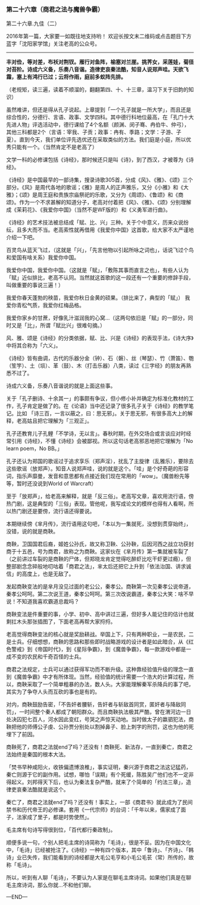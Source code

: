 ### 第二十六章（商君之法与魔兽争霸）

第二十六章.九佳（二）

2016年第一篇，大家要一如既往地支持哟！
欢迎长按文末二维码或点击题目下方蓝字「沈阳家学馆」关注老高的公众号。

---

**丰对俭，等对差，布袄对荆钗。雁行对鱼阵，榆塞对兰崖。挑荠女，采莲娃，菊径对苔阶。诗成六义备，乐奏八音谐。造律吏哀秦法酷，知音人说郑声哇。天欲飞霜，塞上有鸿行已过；云将作雨，庭前多蚁阵先排。**

（老规矩，读三遍，读着不顺溜的，翻翻第四、十、十三章，温习下关于旧韵的知识）

虽然难讲，但还是得从孔子说起。上章提到「一个孔子就是一所大学」，而且还是综合性的，分德行、言语、政事、文学四科。其中德行科地位最高，在「孔门十大先进人物」评选活动中，德行课给了4个名额（颜渊、闵子骞、冉伯牛、仲弓），其他三科都是2个（言语：宰我、子贡；政事：冉有、季路；文学：子游、子夏）。直到今天，我们单位评先选优还在采取类似的方法。我们庭是小庭，所以优秀只能有一个。（当然肯定不是老高了）

文学一科的必修课包括《诗经》，那时候还只是叫《诗》，到了西汉，才被尊为《诗经》。

《诗经》是中国最早的一部诗集，搜录诗歌305首，分成《风》、《雅》、《颂》三个部分。《风》是周代各地的歌谣；《雅》是周人的正声雅乐，又分《小雅》和《大雅》；《颂》是周王庭和贵族宗庙祭祀的乐歌，又分为《周颂》、《鲁颂》和《商颂》。作为一个不求甚解的知道分子，老高对付着把《风》、《雅》、《颂》分别理解成《茉莉花》、《我爱你中国》（当然不是WF版的）和《义勇军进行曲》。

《诗经》的艺术技法被总结成「赋、比、兴」三种。关于个中意义，历来众说纷纭，且多大而不当。老高索性就再借用《我爱你中国》这首歌，给大家不太严谨地介绍一下吧。

百灵鸟从蓝天飞过，（这就是「兴」，「先言他物以引起所咏之词也」，话说飞过个鸟和爱国有啥关系）我爱你中国。

我爱你中国，我爱你中国。（这就是「赋」，「敷陈其事而直言之也」，有些人认为「赋」近似排比，老高不认同。当然就这首歌的这一段还有一个重要的修辞手段，叫做重要的事说三遍！）

我爱你春天蓬勃的秧苗，我爱你秋日金黄的硕果。（排比来了，典型的「赋」）
我爱你青松气质，我爱你红梅品格。

我爱你家乡的甘蔗，好像乳汁滋润我的心窝…（这两句依旧是「赋」的一部分，同时又是「比」，所谓「赋比兴」很难句摘。）

风、雅、颂是《诗经》的分类依据，赋、比、兴是《诗经》的表现手法，《诗大序》中将其合称为「六义」。

《诗经》皆有曲调，古代的乐器分金（钟）、石（磐）、丝（琴瑟）、竹（萧笛）、匏（笙竽）、土（埙）、革（鼓）、木（打击乐器）八类，读过《三字经》的朋友再熟悉不过了。

诗成六义备，乐奏八音谐说的就是上面这些事。

关于「孔子删诗、十余其一」的事颇有争议，但小修小补并确定为标准化教材的工作，孔子肯定是做了的。在《论语》当中还记录了很多孔子关于《诗经》的教学笔记。比如 「诗三百，一言以蔽之，曰：思无邪」。关于思无邪，有很多高大上的解释，老高姑且把它理解为「三观正」。

孔子还教育儿子孔鲤「不学诗，无以言」。春秋时期，在外交场合或言谈应对时经常引用《诗经》，不懂《诗经》会被鄙视。所以这句话老高邪恶地把它理解为「No learn poem，No BB。」

孔子还认为郑国的歌谣过于追求享乐（郑声淫），扰乱了主旋律（乱雅乐），要除去这些歌谣（放郑声）。知音人说郑声哇，说的就是这个。「哇」是个好奇葩的形容词，指乐声靡曼，发音和意思都有点接近我们现在常用的「wow」。（魔兽粉先等等，暂时还没说到World of Warcraft）

至于「放郑声」，给老高来解释，就是「反三俗」。老高写文章，喜欢用流行语，傍热门剧，这是典型的「三俗」表现。管他呢，我写成论文的模样也得有人看啊，所以热门剧还是要傍，流行语还得要说。

本期继续傍《芈月传》，流行语用这句吧，「本以为一集就死，没想到贯穿始终」，没错，说的就是商鞅。

商鞅，卫国国君后裔，姬姓公孙氏，故又称卫鞅、公孙鞅，后因河西之战立功获封商于十五邑，号为商君，故称之为商鞅。这家伙在《芈月传》第一集就被车裂了（之前讲过车裂的是商鞅的尸体，但郑晓龙肯定觉得吃醉虾比吃干虾更过瘾），但整部剧念念碎般地叨咕着「商君之法」，芈太后还把它上升到「依法治国、讲求诚信」的高度上，也是无敌了。

发起商鞅变法的是芈月没见过面的老公公，秦孝公。商鞅第一次见秦孝公说帝道，秦孝公呵呵。第二次说王道，秦孝公呵呵。第三次改说霸道，秦孝公大笑：啥不早说！不知道我喜欢霸道总裁吗？

商鞅变法是件重要的事，小学、初中、高中讲过三遍，但好多人能记住的估计也就剩扛木头那张插图了，下面老高再帮大家捋捋。

老高觉得商鞅变法的核心就是奖励耕战。举国上下，只有两种职业，一是农民，二是士兵。仔细想想，商鞅的思路和那些即时战略游戏的设计者是如此暗合，从《红色警戒》到《帝国时代》，到《星际争霸》，到《魔兽争霸》，每一款游戏中都是一成不变的农民和千奇百怪的士兵。

商君之法规定，士兵可以通过获得军功而不断升级。这种靠经验值升级的理念一直到《魔兽争霸》中才有所体现。当然，经验值的统计需要一个浩大的计算过程，所以，商鞅采取了一个简单粗暴的办法，数人头。大家能理解秦军杀降兵的事了吧，其实为了争夺人头而互砍的事也是有的。

对内，商鞅鼓励告密，「不告奸者腰斩，告奸者与斩敌首同赏，匿奸者与降敌同罚」，一时间整个秦人都成了朝阳群众。而且商鞅执法极其严酷，曾在渭河边一日处决囚犯七百人，河水因此变红，号哭之声惊天动地。当时做太子的嬴驷犯法，商鞅把他的师傅公子虔、公孙贾分别处以割掉鼻子、脸上刺字的刑罚，这也为他的死埋下了前因。

商鞅死了，商君之法就end了吗？还没有！商鞅死、新法存，一直到秦亡，商君之法始终是秦国的根本大法。

「焚书早种咸阳火，收铁偏遗博浪椎」，事实证明，秦兴源于商君之法这记猛药，秦亡则源于它的副作用。试想，哪怕「误期」有个死缓，陈胜吴广他们也不一定非得起义。刘邦得天下后，也认为秦法复杂严酷，就来了个简单的「约法三章」，造律吏哀秦法酷就是说这个。

秦亡了，商君之法就end了吗？还没有！事实上，一部《商君书》就此成为了民间禁书和历代帝王的必修课。套用《一代宗师》的台词：「千年以来，儒家成了面子，法家成了里子，都是时势使然」。

毛主席有句诗写得很到位，「百代都行秦政制」。

顺便多说一句，个别人把毛主席的诗简称为「毛诗」，很是不妥。因为在中国文化中，「毛诗」已经被抢注了。《诗经》一种有四个版本，其中「鲁诗」、「齐诗」、「韩诗」业已失传，我们能看到的诗经都是大毛公毛亨和小毛公毛苌（常）所传的，故称「毛诗」。

所以，听到有人聊「毛诗」，不要认为人家是在聊毛主席诗词。如果他们真是在聊毛主席诗词，那么你就…不和他们聊。

—END—